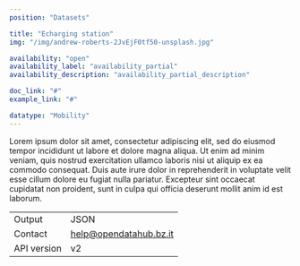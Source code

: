 ```yaml
---
position: "Datasets"

title: "Echarging station"
img: "/img/andrew-roberts-2JvEjF0tf50-unsplash.jpg"

availability: "open"
availability_label: "availability_partial"
availability_description: "availability_partial_description"

doc_link: "#"
example_link: "#"

datatype: "Mobility"
---
```


Lorem ipsum dolor sit amet, consectetur adipiscing elit, sed do eiusmod tempor incididunt ut labore et dolore magna aliqua. Ut enim ad minim veniam, quis nostrud exercitation ullamco laboris nisi ut aliquip ex ea commodo consequat. Duis aute irure dolor in reprehenderit in voluptate velit esse cillum dolore eu fugiat nulla pariatur. Excepteur sint occaecat cupidatat non proident, sunt in culpa qui officia deserunt mollit anim id est laborum.

|             |                        |
| :---------- | ---------------------- |
| Output      | JSON                   |
| Contact     | help@opendatahub.bz.it |
| API version | v2                     |
